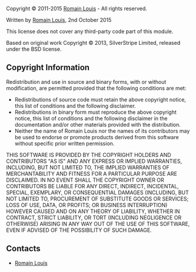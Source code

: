 Copyright © 2011-2015 [Romain Louis](https://gitlab.com/romain.louis) - All rights reserved.

Written by [Romain Louis](mailto:romain@getsmartglobal.com), 2nd October 2015

This license does not cover any third-party code part of this module.

Based on original work Copyright © 2013, SilverStripe Limited, released under the BSD license.

## Copyright Information

Redistribution and use in source and binary forms, with or without modification, are permitted provided that the following conditions are met:

* Redistributions of source code must retain the above copyright notice, this list of conditions and the following disclaimer.
* Redistributions in binary form must reproduce the above copyright notice, this list of conditions and the following disclaimer in the 
  documentation and/or other materials provided with the distribution.
* Neither the name of Romain Louis nor the names of its contributors may be used to endorse or promote products derived from this software 
  without specific prior written permission.

THIS SOFTWARE IS PROVIDED BY THE COPYRIGHT HOLDERS AND CONTRIBUTORS "AS IS" AND ANY EXPRESS OR IMPLIED WARRANTIES, INCLUDING, BUT NOT LIMITED TO, THE 
IMPLIED WARRANTIES OF MERCHANTABILITY AND FITNESS FOR A PARTICULAR PURPOSE ARE DISCLAIMED. IN NO EVENT SHALL THE COPYRIGHT OWNER OR CONTRIBUTORS BE 
LIABLE FOR ANY DIRECT, INDIRECT, INCIDENTAL, SPECIAL, EXEMPLARY, OR CONSEQUENTIAL DAMAGES (INCLUDING, BUT NOT LIMITED TO, PROCUREMENT OF SUBSTITUTE 
GOODS OR SERVICES; LOSS OF USE, DATA, OR PROFITS; OR BUSINESS INTERRUPTION) HOWEVER CAUSED AND ON ANY THEORY OF LIABILITY, WHETHER IN CONTRACT, 
STRICT LIABILITY, OR TORT (INCLUDING NEGLIGENCE OR OTHERWISE) ARISING IN ANY WAY OUT OF THE USE OF THIS SOFTWARE, EVEN IF ADVISED OF THE POSSIBILITY 
OF SUCH DAMAGE.

## Contacts

* [Romain Louis](mailto:romain@getsmartglobal.com)